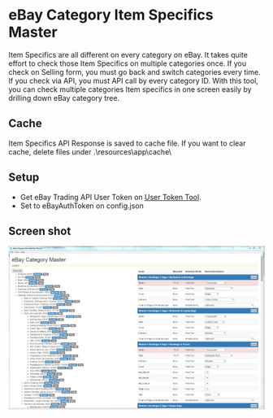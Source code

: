 # eBay Category Item Specifics Master
Item Specifics are all different on every category on eBay.
It takes quite effort to check those Item Specifics on multiple categories once.
If you check on Selling form, you must go back and switch categories every time.
If you check via API, you must API call by every category ID.
With this tool, you can check multiple categories Item specifics in one screen easily by drilling down eBay category tree.

## Cache
Item Specifics API Response is saved to cache file.
If you want to clear cache, delete files under .\resources\app\cache\

## Setup
- Get eBay Trading API User Token on [User Token Tool](http://developer.ebay.com/DevZone/account/tokens/).
- Set to eBayAuthToken on config.json

## Screen shot
![Screen shot](https://github.com/demchig/eBayItemSpecs-win32-x64/blob/master/resources/app/Screenshot.JPG "Screen shot")

